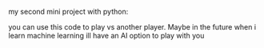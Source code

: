 my second mini project with python:

you can use this code to play vs another player. Maybe in the future when i learn machine learning ill have an AI option to play with you
